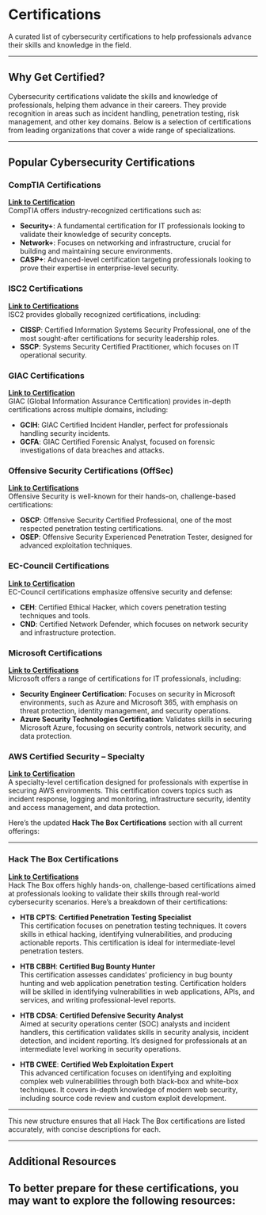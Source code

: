# Certifications

A curated list of cybersecurity certifications to help professionals advance their skills and knowledge in the field.

---

## Why Get Certified?

Cybersecurity certifications validate the skills and knowledge of professionals, helping them advance in their careers. They provide recognition in areas such as incident handling, penetration testing, risk management, and other key domains. Below is a selection of certifications from leading organizations that cover a wide range of specializations.

---

## Popular Cybersecurity Certifications

### CompTIA Certifications
**[Link to Certification](https://www.comptia.org/certifications)**  
CompTIA offers industry-recognized certifications such as:
- **Security+**: A fundamental certification for IT professionals looking to validate their knowledge of security concepts.
- **Network+**: Focuses on networking and infrastructure, crucial for building and maintaining secure environments.
- **CASP+**: Advanced-level certification targeting professionals looking to prove their expertise in enterprise-level security.

### ISC2 Certifications
**[Link to Certifications](https://www.isc2.org/Certifications)**  
ISC2 provides globally recognized certifications, including:
- **CISSP**: Certified Information Systems Security Professional, one of the most sought-after certifications for security leadership roles.
- **SSCP**: Systems Security Certified Practitioner, which focuses on IT operational security.

### GIAC Certifications
**[Link to Certification](https://www.giac.org/certifications)**  
GIAC (Global Information Assurance Certification) provides in-depth certifications across multiple domains, including:
- **GCIH**: GIAC Certified Incident Handler, perfect for professionals handling security incidents.
- **GCFA**: GIAC Certified Forensic Analyst, focused on forensic investigations of data breaches and attacks.

### Offensive Security Certifications (OffSec)
**[Link to Certifications](https://www.offsec.com/courses-and-certifications/)**  
Offensive Security is well-known for their hands-on, challenge-based certifications:
- **OSCP**: Offensive Security Certified Professional, one of the most respected penetration testing certifications.
- **OSEP**: Offensive Security Experienced Penetration Tester, designed for advanced exploitation techniques.

### EC-Council Certifications
**[Link to Certification](https://www.eccouncil.org/programs/certified-ethical-hacker-ceh/)**  
EC-Council certifications emphasize offensive security and defense:
- **CEH**: Certified Ethical Hacker, which covers penetration testing techniques and tools.
- **CND**: Certified Network Defender, which focuses on network security and infrastructure protection.

### Microsoft Certifications
**[Link to Certifications](https://learn.microsoft.com/en-us/credentials/browse/?credential_types=certification&subjects=security)**  
Microsoft offers a range of certifications for IT professionals, including:
- **Security Engineer Certification**: Focuses on security in Microsoft environments, such as Azure and Microsoft 365, with emphasis on threat protection, identity management, and security operations.
- **Azure Security Technologies Certification**: Validates skills in securing Microsoft Azure, focusing on security controls, network security, and data protection.

### AWS Certified Security – Specialty
**[Link to Certification](https://aws.amazon.com/certification/certified-security-specialty/)**  
A specialty-level certification designed for professionals with expertise in securing AWS environments. This certification covers topics such as incident response, logging and monitoring, infrastructure security, identity and access management, and data protection.
  
Here’s the updated **Hack The Box Certifications** section with all current offerings:

---

### Hack The Box Certifications
**[Link to Certifications](https://academy.hackthebox.com/preview/certifications)**  
Hack The Box offers highly hands-on, challenge-based certifications aimed at professionals looking to validate their skills through real-world cybersecurity scenarios. Here’s a breakdown of their certifications:

- **HTB CPTS**: **Certified Penetration Testing Specialist**  
   This certification focuses on penetration testing techniques. It covers skills in ethical hacking, identifying vulnerabilities, and producing actionable reports. This certification is ideal for intermediate-level penetration testers.
  
- **HTB CBBH**: **Certified Bug Bounty Hunter**  
   This certification assesses candidates’ proficiency in bug bounty hunting and web application penetration testing. Certification holders will be skilled in identifying vulnerabilities in web applications, APIs, and services, and writing professional-level reports.
  
- **HTB CDSA**: **Certified Defensive Security Analyst**  
   Aimed at security operations center (SOC) analysts and incident handlers, this certification validates skills in security analysis, incident detection, and incident reporting. It’s designed for professionals at an intermediate level working in security operations.
  
- **HTB CWEE**: **Certified Web Exploitation Expert**  
   This advanced certification focuses on identifying and exploiting complex web vulnerabilities through both black-box and white-box techniques. It covers in-depth knowledge of modern web security, including source code review and custom exploit development.

---

This new structure ensures that all Hack The Box certifications are listed accurately, with concise descriptions for each.

---

## Additional Resources

To better prepare for these certifications, you may want to explore the following resources:
- 
